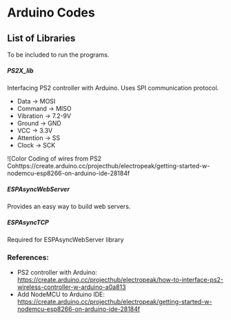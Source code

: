 # Arduino Codes
## List of Libraries
To be included to run the programs.
##### PS2X_lib
Interfacing PS2 controller with Arduino. Uses SPI communication protocol. 
- Data -> MOSI
- Command -> MISO
- Vibration -> 7.2-9V
- Ground -> GND
- VCC -> 3.3V
- Attention -> SS
- Clock -> SCK

![Color Coding of wires from PS2 Cohttps://create.arduino.cc/projecthub/electropeak/getting-started-w-nodemcu-esp8266-on-arduino-ide-28184f
##### ESPAsyncWebServer
Provides an easy way to build web servers.

##### ESPAsyncTCP
Required for ESPAsyncWebServer library

### References:
- PS2 controller with Arduino: https://create.arduino.cc/projecthub/electropeak/how-to-interface-ps2-wireless-controller-w-arduino-a0a813
- Add NodeMCU to Arduino IDE: https://create.arduino.cc/projecthub/electropeak/getting-started-w-nodemcu-esp8266-on-arduino-ide-28184f
